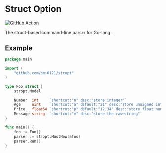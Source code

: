 # Struct Option #
[![GitHub Action][0]][1]

The struct-based command-line parser for Go-lang.

## Example ##
```go
package main

import (
	"github.com/cmj0121/stropt"
)

type Foo struct {
	stropt.Model

	Number  int     `shortcut:"n" desc:"store integer"`
	Age     uint    `shortcut:"a" default:"21" desc:"store unsigned integer"`
	Price   float64 `shortcut:"p" default:"12.34" desc:"store float number, may rational number"`
	Message string  `shortcut:"m" desc:"store the raw string"`
}

func main() {
	foo := Foo{}
	parser := stropt.MustNew(&foo)
	parser.Run()
}
```

[0]: https://github.com/cmj0121/stropt/actions/workflows/pipeline.yml/badge.svg
[1]: https://github.com/cmj0121/stropt/actions
